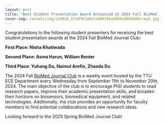 ```yaml
---
layout: post
title: "Best Student Presentation Award Announced at 2024 Fall BioMed Journal Club"
cover-img: /assets/img/11062b_67e87b3a8a7e40019eadd04c08910d8c~mv2.jpg
---
```

Congratulations to the following student presenters for receiving the best student presentation awards at the 2024 Fall BioMed Journal Club:

  

**First Place: Nisha Khatiwada**

**Second Place: Asma Harun, William Renter**

**Third Place: Yuhang Du, Naimul Arefin, Zhaoda Du**

  

The 2024 Fall [BioMed Journal Club](https://www.wunanolab.com/services-6) is a weekly event hosted by the TTU ECE Department every Wednesday from September 11th to November 20th, 2024. The main objective of the club is to encourage PhD students to read research papers, improve their academic presentation skills, and broaden their horizons on biosensors, biomedical equipment, and related technologies. Additionally, the club provides an opportunity for faculty members to find potential collaborations and new research ideas.

  

Looking forward to the 2025 Spring BioMed Journal Club!